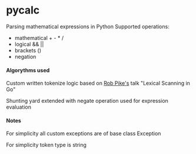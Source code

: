 # pycalc

Parsing mathematical expressions in Python
Supported operations:
- mathematical + - * /
- logical && ||
- brackets ()
- negation

#### Algorythms used

Custom written tokenize logic based on [Rob Pike's](https://github.com/robpike) talk "Lexical Scanning in Go"

Shunting yard extended with negate operation used for expression evaluation

#### Notes

For simplicity all custom exceptions are of base class Exception

For simplicity token type is string
